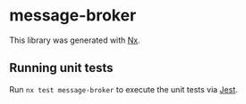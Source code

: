 # message-broker

This library was generated with [Nx](https://nx.dev).

## Running unit tests

Run `nx test message-broker` to execute the unit tests via [Jest](https://jestjs.io).
